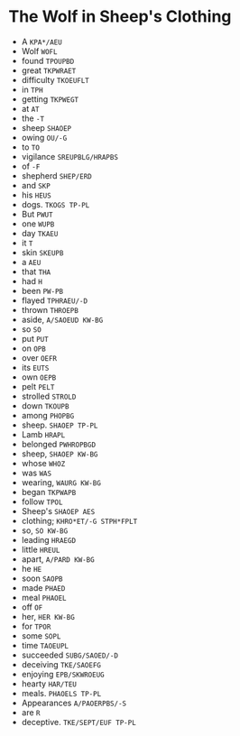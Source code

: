 # The Wolf in Sheep's Clothing

* A `KPA*/AEU`
* Wolf `WOFL`
* found `TPOUPBD`
* great `TKPWRAET`
* difficulty `TKOEUFLT`
* in `TPH`
* getting `TKPWEGT`
* at `AT`
* the `-T`
* sheep `SHAOEP`
* owing `OU/-G`
* to `TO`
* vigilance `SREUPBLG/HRAPBS`
* of `-F`
* shepherd `SHEP/ERD`
* and `SKP`
* his `HEUS`
* dogs. `TKOGS TP-PL`
* But `PWUT`
* one `WUPB`
* day `TKAEU`
* it `T`
* skin `SKEUPB`
* a `AEU`
* that `THA`
* had `H`
* been `PW-PB`
* flayed `TPHRAEU/-D`
* thrown `THROEPB`
* aside, `A/SAOEUD KW-BG`
* so `SO`
* put `PUT`
* on `OPB`
* over `OEFR`
* its `EUTS`
* own `OEPB`
* pelt `PELT`
* strolled `STROLD`
* down `TKOUPB`
* among `PHOPBG`
* sheep. `SHAOEP TP-PL`
* Lamb `HRAPL`
* belonged `PWHROPBGD`
* sheep, `SHAOEP KW-BG`
* whose `WHOZ`
* was `WAS`
* wearing, `WAURG KW-BG`
* began `TKPWAPB`
* follow `TPOL`
* Sheep's `SHAOEP AES`
* clothing; `KHRO*ET/-G STPH*FPLT`
* so, `SO KW-BG`
* leading `HRAEGD`
* little `HREUL`
* apart, `A/PARD KW-BG`
* he `HE`
* soon `SAOPB`
* made `PHAED`
* meal `PHAOEL`
* off `OF`
* her, `HER KW-BG`
* for `TPOR`
* some `SOPL`
* time `TAOEUPL`
* succeeded `SUBG/SAOED/-D`
* deceiving `TKE/SAOEFG`
* enjoying `EPB/SKWROEUG`
* hearty `HAR/TEU`
* meals. `PHAOELS TP-PL`
* Appearances `A/PAOERPBS/-S`
* are `R`
* deceptive. `TKE/SEPT/EUF TP-PL`
